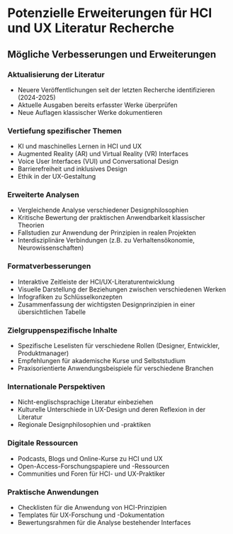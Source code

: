 # Potenzielle Erweiterungen für HCI und UX Literatur Recherche

## Mögliche Verbesserungen und Erweiterungen

### Aktualisierung der Literatur
- Neuere Veröffentlichungen seit der letzten Recherche identifizieren (2024-2025)
- Aktuelle Ausgaben bereits erfasster Werke überprüfen
- Neue Auflagen klassischer Werke dokumentieren

### Vertiefung spezifischer Themen
- KI und maschinelles Lernen in HCI und UX
- Augmented Reality (AR) und Virtual Reality (VR) Interfaces
- Voice User Interfaces (VUI) und Conversational Design
- Barrierefreiheit und inklusives Design
- Ethik in der UX-Gestaltung

### Erweiterte Analysen
- Vergleichende Analyse verschiedener Designphilosophien
- Kritische Bewertung der praktischen Anwendbarkeit klassischer Theorien
- Fallstudien zur Anwendung der Prinzipien in realen Projekten
- Interdisziplinäre Verbindungen (z.B. zu Verhaltensökonomie, Neurowissenschaften)

### Formatverbesserungen
- Interaktive Zeitleiste der HCI/UX-Literaturentwicklung
- Visuelle Darstellung der Beziehungen zwischen verschiedenen Werken
- Infografiken zu Schlüsselkonzepten
- Zusammenfassung der wichtigsten Designprinzipien in einer übersichtlichen Tabelle

### Zielgruppenspezifische Inhalte
- Spezifische Leselisten für verschiedene Rollen (Designer, Entwickler, Produktmanager)
- Empfehlungen für akademische Kurse und Selbststudium
- Praxisorientierte Anwendungsbeispiele für verschiedene Branchen

### Internationale Perspektiven
- Nicht-englischsprachige Literatur einbeziehen
- Kulturelle Unterschiede in UX-Design und deren Reflexion in der Literatur
- Regionale Designphilosophien und -praktiken

### Digitale Ressourcen
- Podcasts, Blogs und Online-Kurse zu HCI und UX
- Open-Access-Forschungspapiere und -Ressourcen
- Communities und Foren für HCI- und UX-Praktiker

### Praktische Anwendungen
- Checklisten für die Anwendung von HCI-Prinzipien
- Templates für UX-Forschung und -Dokumentation
- Bewertungsrahmen für die Analyse bestehender Interfaces
